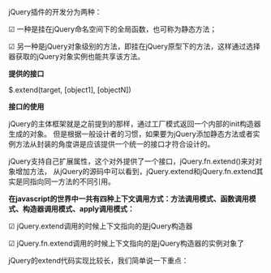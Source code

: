 jQuery插件的开发分为两种：

  ☑  一种是挂在jQuery命名空间下的全局函数，也可称为静态方法；

  ☑  另一种是jQuery对象级别的方法，即挂在jQuery原型下的方法，这样通过选择器获取的jQuery对象实例也能共享该方法。

**提供的接口**

$.extend(target, [object1], [objectN])

**接口的使用**

<script>
jQuery.extend({
  data: function() {},
  removeData: function() {}
})

jQuery.fn.extend({
  data: function() {},
  removeData: function() {}
})
</script>

 jQuery的主体框架就是之前提到的那样，通过工厂模式返回一个内部的init构造器生成的对象。
 但是根据一般设计者的习惯，如果要为jQuery添加静态方法或者实例方法从封装的角度讲是应该提供一个统一的接口才符合设计的。

jQuery支持自己扩展属性，这个对外提供了一个接口，jQuery.fn.extend()来对对象增加方法，
从jQuery的源码中可以看到，jQuery.extend和jQuery.fn.extend其实是同指向同一方法的不同引用。

**在javascript的世界中一共有四种上下文调用方式：方法调用模式、函数调用模式、构造器调用模式、apply调用模式：**

  ☑  jQuery.extend调用的时候上下文指向的是jQuery构造器

  ☑  jQuery.fn.extend调用的时候上下文指向的是jQuery构造器的实例对象了


jQuery的extend代码实现比较长，我们简单说一下重点：

<script>
aAron.extend = aAron.fn.extend = function() {
  var options, src, copy,
      target = arguments[0] || {},
      i = 1,
      length = arguments.length;

  // 只有一个参数，就是对jQuery自身的扩展处理
  // extend, fn.extend
  if (i === length) {
    target = this; // 调用的上下文对象jQuery / 或者实例
    i--;
  }

  for (; i < length; i++) {
    // 从i开始取参数，不为空开始遍历
    if ((options = arguments[i]) != null) {
      for (name in options) {
        copy = options[name];
        // 覆盖拷贝
        target[name] = copy;
      }
    }
  }
  return target;
}
</script>
